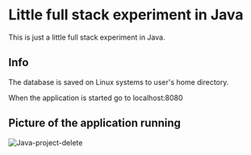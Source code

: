 # Little full stack experiment in Java

This is just a little full stack experiment in Java.

## Info

The database is saved on Linux systems to user's home directory.

When the application is started go to localhost:8080

## Picture of the application running

![Java-project-delete](https://github.com/user-attachments/assets/0070c54b-9b11-4532-8746-26fce8040c85)


